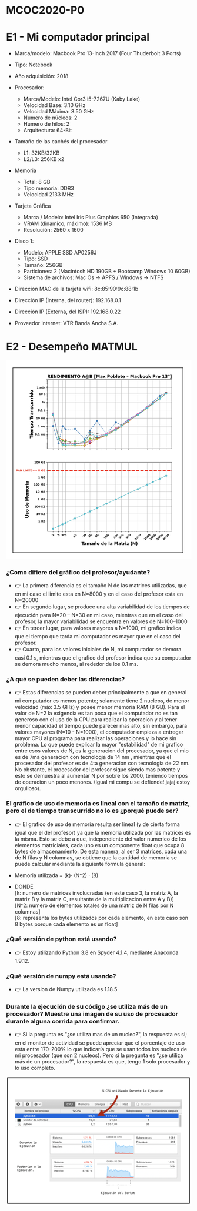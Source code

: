 # MCOC2020-P0

# E1 - Mi computador principal

* Marca/modelo: Macbook Pro 13-Inch 2017 (Four Thuderbolt 3 Ports)
* Tipo: Notebook
* Año adquisición: 2018
* Procesador:
  * Marca/Modelo: Intel Cor3 i5-7267U (Kaby Lake)
  * Velocidad Base: 3.10 GHz
  * Velocidad Máxima: 3.50 GHz
  * Numero de núcleos: 2 
  * Humero de hilos: 2
  * Arquitectura: 64-Bit
* Tamaño de las cachés del procesador
  * L1: 32KB/32KB
  * L2/L3: 256KB x2
* Memoria 
  * Total: 8 GB
  * Tipo memoria: DDR3
  * Velocidad 2133 MHz
* Tarjeta Gráfica
  * Marca / Modelo: Intel Iris Plus Graphics 650 (Integrada)
  * VRAM (dinamico, máximo): 1536 MB
  * Resolución: 2560 x 1600
* Disco 1: 
  * Modelo: APPLE SSD AP0256J
  * Tipo: SSD
  * Tamaño: 256GB
  * Particiones: 2 (Macintosh HD 190GB + Bootcamp Windows 10 60GB)
  * Sistema de archivos: Mac Os -> APFS / Windows -> NTFS

  
* Dirección MAC de la tarjeta wifi: 8c:85:90:9c:88:1b
* Dirección IP (Interna, del router): 192.168.0.1
* Dirección IP (Externa, del ISP): 192.168.0.22
* Proveedor internet: VTR Banda Ancha S.A.


# E2 - Desempeño MATMUL



![alt text](https://github.com/maxipoblete/MCOC2020-P0/blob/master/Grafico%20E2.1.png)



### ¿Como difiere del gráfico del profesor/ayudante?
  * 👉 La primera diferencia es el tamaño N de las matrices utilizadas, que en mi caso el limite esta en N=8000 y en el caso del profesor esta en N=20000
  * 👉 En segundo lugar, se produce una alta variabilidad de los tiempos de ejecución para N=20 – N=30 en mi caso, mientras que en el caso del profesor, la mayor variabilidad se encuentra en valores de N=100–1000
  * 👉 En tercer lugar, para valores mayores a N=1000, mi grafico indica que el tiempo que tarda mi computador es mayor que en el caso del profesor.
  * 👉 Cuarto, para los valores iniciales de N, mi computador se demora casi 0.1 s, mientras que el grafico del profesor indica que su computador se demora mucho menos, al rededor de los 0.1 ms.

### ¿A qué se pueden deber las diferencias?
  * 👉 Estas diferencias se pueden deber principalmente a que en general mi computador es menos potente; solamente tiene 2 nucleos, de menor velocidad (máx 3.5 GHz) y posee menor memoria RAM (8 GB). Para el valor de N=2 la exigencia es tan poca que el computador no es tan generoso con el uso de la CPU para realizar la operacion y al tener menor capacidad el tiempo puede parecer mas alto, sin embargo, para valores mayores (N=10 - N=1000), el computador empieza a entregar mayor CPU al programa para realizar las operaciones y lo hace sin problema. Lo que puede explicar la mayor "estabilidad" de mi grafico entre esos valores de N, es la generacion del procesador, ya que el mio es de 7ma generacion con tecnologia de 14 nm , mientras que el procesador del profesor es de 4ta generacion con tecnologia de 22 nm. No obstante, el procesador del profesor sigue siendo mas potente y esto se demuestra al aumentar N por sobre los 2000, teniendo tiempos de operacion un poco menores. (Igual mi compu se defiende! jajaj estoy orgulloso). 
  
  
### El gráfico de uso de memoria es lineal con el tamaño de matriz, pero el de tiempo transcurrido no lo es ¿porqué puede ser?
  * 👉 El grafico de uso de memoria resulta ser lineal (y de cierta forma igual que el del profesor) ya que la memoria utilizada por las matrices es la misma. Esto se debe a que, independiente del valor numerico de los elementos matriciales, cada uno es un componente float que ocupa 8 bytes de almacenamiento. De esta manera, al ser 3 matrices, cada una de N filas y N columnas, se obtiene que la cantidad de memoria se puede calcular mediante la siguiente formula general: 
  
  * Memoria utilizada = (k)· (N^2) · (8) 
  * DONDE <br>[k: numero de matrices involucradas (en este caso 3, la matriz A, la matriz B y la matriz C, resultante de la multiplicacion entre A y B)]<br>
  [N^2: numero de elementos totales de una matriz de N filas por N columnas]<br>
  [8: representa los bytes utilizados por cada elemento, en este caso son 8 bytes porque cada elemento es un float]<br>
      
      
### ¿Qué versión de python está usando?
  * 👉 Estoy utilizando Python 3.8 en Spyder 4.1.4, mediante Anaconda 1.9.12.
  
  
### ¿Qué versión de numpy está usando?
  * 👉 La version de Numpy utilizada es 1.18.5
  
  
### Durante la ejecución de su código ¿se utiliza más de un procesador? Muestre una imagen de su uso de procesador durante alguna corrida para confirmar.
  * 👉 Si la pregunta es "¿se utiliza mas de un nucleo?", la respuesta es si; en el monitor de actividad se puede apreciar que el porcentaje de uso esta entre 170-200% lo que indicaría que se usan todos los nucleos de mi procesador (que son 2 nucleos). Pero si la pregunta es "¿se utiliza más de un procesador?", la respuesta es que, tengo 1 solo procesador y lo uso completo.
  
  
  ![alt text](https://github.com/maxipoblete/MCOC2020-P0/blob/master/Grafico%20E2.2.png)
  
